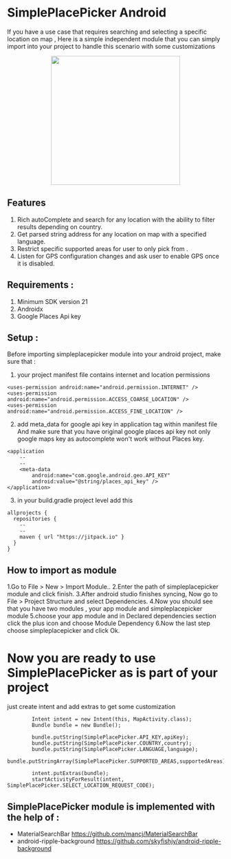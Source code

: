 # SimplePlacePicker Android
If you have a use case that requires searching and selecting a specific location on map ,
Here is a simple independent module that you can simply import into your project to handle
this scenario with some customizations

<p align="center">
<img src="screenshots/demo.gif" width=300>
</p>

## Features  
1. Rich autoComplete and search for any location with the ability to 
	filter results depending on country. 
2. Get parsed string address for any location on map with a specified language. 
3. Restrict specific supported areas for user to only pick from .
4. Listen for GPS configuration changes and ask user to enable GPS once it is disabled.

## Requirements : 
1. Minimum SDK version 21
2. Androidx
3. Google Places Api key

## Setup :
Before importing simpleplacepicker module into your android project, make sure that :
1. your project manifest file contains internet and location permissions
```
<uses-permission android:name="android.permission.INTERNET" />
<uses-permission android:name="android.permission.ACCESS_COARSE_LOCATION" />
<uses-permission android:name="android.permission.ACCESS_FINE_LOCATION" />
```
2. add meta_data for google api key in application tag within manifest file
And make sure that you have original google places api key not only google maps key
as autocomplete won't work without Places key.
```
<application
    --
    --
    <meta-data
        android:name="com.google.android.geo.API_KEY"
        android:value="@string/places_api_key" />
</application>
```
3. in your build.gradle project level add this
```
allprojects {
  repositories {
    --
    --
    maven { url "https://jitpack.io" }
  }
}
```
## How to import as module
1.Go to File > New > Import Module..
2.Enter the path of simpleplacepicker module and click finish.
3.After android studio finishes syncing, Now go to File > Project Structure and select Dependencies.
4.Now you should see that you have two modules , your app module and simpleplacepicker module
5.choose your app module and in Declared dependencies section click the plus icon and choose Module Dependency
6.Now the last step choose simpleplacepicker and click Ok.

# Now you are ready to use SimplePlacePicker as is part of your project
just create intent and add extras to get some customization
```
        Intent intent = new Intent(this, MapActivity.class);
        Bundle bundle = new Bundle();

        bundle.putString(SimplePlacePicker.API_KEY,apiKey);
        bundle.putString(SimplePlacePicker.COUNTRY,country);
        bundle.putString(SimplePlacePicker.LANGUAGE,language);
        bundle.putStringArray(SimplePlacePicker.SUPPORTED_AREAS,supportedAreas);

        intent.putExtras(bundle);
        startActivityForResult(intent, SimplePlacePicker.SELECT_LOCATION_REQUEST_CODE);
```

## SimplePlacePicker module is implemented with the help of :
* MaterialSearchBar https://github.com/mancj/MaterialSearchBar
* android-ripple-background https://github.com/skyfishjy/android-ripple-background

